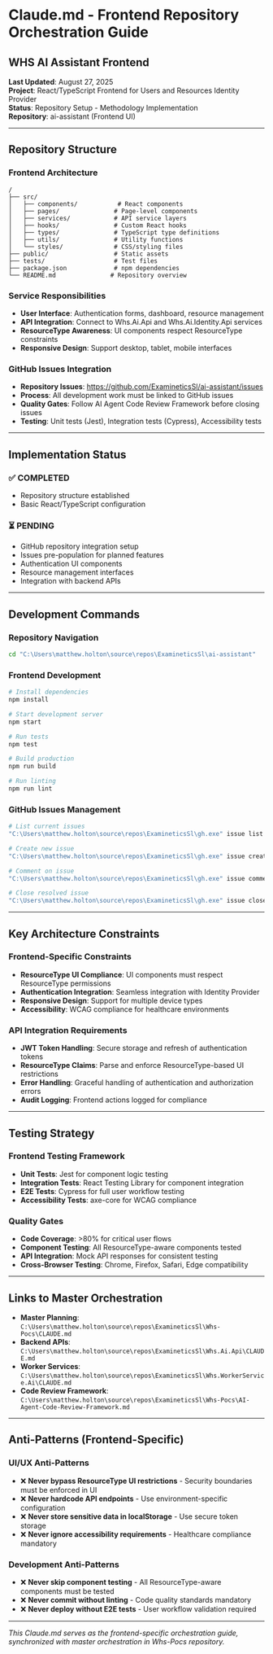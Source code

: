 # Claude.md - Frontend Repository Orchestration Guide
## WHS AI Assistant Frontend

**Last Updated**: August 27, 2025  
**Project**: React/TypeScript Frontend for Users and Resources Identity Provider  
**Status**: Repository Setup - Methodology Implementation  
**Repository**: ai-assistant (Frontend UI)

---

## Repository Structure

### Frontend Architecture
```
/
├── src/
│   ├── components/           # React components
│   ├── pages/               # Page-level components
│   ├── services/            # API service layers
│   ├── hooks/               # Custom React hooks
│   ├── types/               # TypeScript type definitions
│   ├── utils/               # Utility functions
│   └── styles/              # CSS/styling files
├── public/                  # Static assets
├── tests/                   # Test files
├── package.json             # npm dependencies
└── README.md               # Repository overview
```

### Service Responsibilities
- **User Interface**: Authentication forms, dashboard, resource management
- **API Integration**: Connect to Whs.Ai.Api and Whs.Ai.Identity.Api services
- **ResourceType Awareness**: UI components respect ResourceType constraints
- **Responsive Design**: Support desktop, tablet, mobile interfaces

### GitHub Issues Integration
- **Repository Issues**: https://github.com/ExamineticsSl/ai-assistant/issues
- **Process**: All development work must be linked to GitHub issues
- **Quality Gates**: Follow AI Agent Code Review Framework before closing issues
- **Testing**: Unit tests (Jest), Integration tests (Cypress), Accessibility tests

---

## Implementation Status

### ✅ COMPLETED
- Repository structure established
- Basic React/TypeScript configuration

### ⏳ PENDING  
- GitHub repository integration setup
- Issues pre-population for planned features
- Authentication UI components
- Resource management interfaces
- Integration with backend APIs

---

## Development Commands

### Repository Navigation
```bash
cd "C:\Users\matthew.holton\source\repos\ExamineticsSl\ai-assistant"
```

### Frontend Development
```bash
# Install dependencies
npm install

# Start development server
npm start

# Run tests
npm test

# Build production
npm run build

# Run linting
npm run lint
```

### GitHub Issues Management
```bash
# List current issues
"C:\Users\matthew.holton\source\repos\ExamineticsSl\gh.exe" issue list

# Create new issue
"C:\Users\matthew.holton\source\repos\ExamineticsSl\gh.exe" issue create --title "Issue Title" --body "Description"

# Comment on issue
"C:\Users\matthew.holton\source\repos\ExamineticsSl\gh.exe" issue comment [issue-number] --body "Progress update"

# Close resolved issue
"C:\Users\matthew.holton\source\repos\ExamineticsSl\gh.exe" issue close [issue-number]
```

---

## Key Architecture Constraints

### Frontend-Specific Constraints
- **ResourceType UI Compliance**: UI components must respect ResourceType permissions
- **Authentication Integration**: Seamless integration with Identity Provider
- **Responsive Design**: Support for multiple device types
- **Accessibility**: WCAG compliance for healthcare environments

### API Integration Requirements
- **JWT Token Handling**: Secure storage and refresh of authentication tokens
- **ResourceType Claims**: Parse and enforce ResourceType-based UI restrictions
- **Error Handling**: Graceful handling of authentication and authorization errors
- **Audit Logging**: Frontend actions logged for compliance

---

## Testing Strategy

### Frontend Testing Framework
- **Unit Tests**: Jest for component logic testing
- **Integration Tests**: React Testing Library for component integration
- **E2E Tests**: Cypress for full user workflow testing
- **Accessibility Tests**: axe-core for WCAG compliance

### Quality Gates
- **Code Coverage**: >80% for critical user flows
- **Component Testing**: All ResourceType-aware components tested
- **API Integration**: Mock API responses for consistent testing
- **Cross-Browser Testing**: Chrome, Firefox, Safari, Edge compatibility

---

## Links to Master Orchestration
- **Master Planning**: `C:\Users\matthew.holton\source\repos\ExamineticsSl\Whs-Pocs\CLAUDE.md`
- **Backend APIs**: `C:\Users\matthew.holton\source\repos\ExamineticsSl\Whs.Ai.Api\CLAUDE.md`  
- **Worker Services**: `C:\Users\matthew.holton\source\repos\ExamineticsSl\Whs.WorkerService.Ai\CLAUDE.md`
- **Code Review Framework**: `C:\Users\matthew.holton\source\repos\ExamineticsSl\Whs-Pocs\AI-Agent-Code-Review-Framework.md`

---

## Anti-Patterns (Frontend-Specific)

### UI/UX Anti-Patterns
- ❌ **Never bypass ResourceType UI restrictions** - Security boundaries must be enforced in UI
- ❌ **Never hardcode API endpoints** - Use environment-specific configuration
- ❌ **Never store sensitive data in localStorage** - Use secure token storage
- ❌ **Never ignore accessibility requirements** - Healthcare compliance mandatory

### Development Anti-Patterns  
- ❌ **Never skip component testing** - All ResourceType-aware components must be tested
- ❌ **Never commit without linting** - Code quality standards mandatory
- ❌ **Never deploy without E2E tests** - User workflow validation required

---

*This Claude.md serves as the frontend-specific orchestration guide, synchronized with master orchestration in Whs-Pocs repository.*